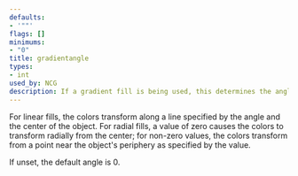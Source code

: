 ```yaml
---
defaults:
- '""'
flags: []
minimums:
- "0"
title: gradientangle
types:
- int
used_by: NCG
description: If a gradient fill is being used, this determines the angle of the fill
---
```


For linear fills, the colors transform along a line specified by the angle
and the center of the object. For radial fills, a value of zero causes the
colors to transform radially from the center; for non-zero values, the colors
transform from a point near the object's periphery as specified by the value.

If unset, the default angle is 0.
